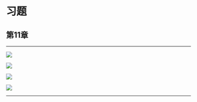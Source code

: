 # 习题

## 第11章

-------

![](https://oss.muzing.top/image/tomm_practice_c11_013.png)

![](https://oss.muzing.top/image/tomm_practice_c11_016.png)

![](https://oss.muzing.top/image/tomm_practice_c11_015.png)

![](https://oss.muzing.top/image/tomm_practice_c11_012.png)



----------

